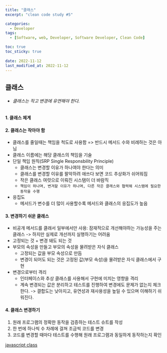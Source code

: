 ```yaml
---
title: "클래스"
excerpt: "clean code study #5"

categories:
  - Developer
tags:
  - [Software, web, Developer, Software Developer, Clean Code]

toc: true
toc_sticky: true
 
date: 2022-11-12
last_modified_at: 2022-11-12
---
```



## 클래스
- ###### 클래스는 작고 변경에 유연해야 한다.

#### 1. 클래스 체계

#### 2. 클래스는 작아야 함
  - 클래스를 줄일때는 책임을 척도로 사용함 => 반드시 메서드 수와 비례하는 것은 아님
  - 클래스 이름에는 해당 클래스의 책임을 기술
  - 단일 책임 원칙(SRP Single Responsbility Principle)
    - 클래스는 변경할 이유가 하나여야 한다는 의미
    - 클래스를 변경할 이유를 팔악하려 애쓰다 보면 코드 추상화가 쉬어워짐
    - 작은 클래스 여럿으로 이뤄진 시스탬이 더 바람직
    - `책임이 하나며, 변겨할 이유가 하나며, 다른 작은 클래스와 협력해 시스탬에 필요한 동작을 수행`
  - 응집도
    - 메서드가 변수를 더 많이 사용할수록 메서드와 클래스의 응집도가 높음

#### 3. 변경하기 쉬운 클래스
  - 비공개 메서드를 클래서 일부에서만 사용: 잠재적으로 개선해야하는 가능성을 주는 클래스 -> 하지만 실제로 개선까지 실행하기는 어려움
  - 고정되는 것 + 변경 돼도 되는 것
  - 부모의 속성을 만들고 부모의 속성을 물려받은 자식 클래스
    - 고정되는 값을 부모 속성으로 만듬
    - 변경이 되어도 되는 것은 고정된 값(부모 속성)을 물려받은 자식 클래스에서 구현
  - 변경으로부터 격리
    - 인터페이스와 추상 클래스를 사용해서 구현에 미치는 영향을 격리
    - 계속 변경되는 값은 분리하고 테스트를 진행하여 변경에도 문제가 없는지 체크한다.
      -> 결합도는 낮아지고, 유연성과 재사용성을 높일 수 있으며 이해하기 쉬워진다.

#### 4. 클래스 변경하기
  1. 원래 프로그램의 정확한 동작을 검증하는 테스트 슈트를 작성
  2. 한 번에 하나씩 수 차례에 걸쳐 조금씩 코드를 변경
  3. 코드를 변경할 때마다 테스트를 수행해 원래 프로그램과 동일하게 동작하는지 확인





[javascript class](https://developer.mozilla.org/en-US/docs/Web/JavaScript/Reference/Classes/Private_class_fields)

